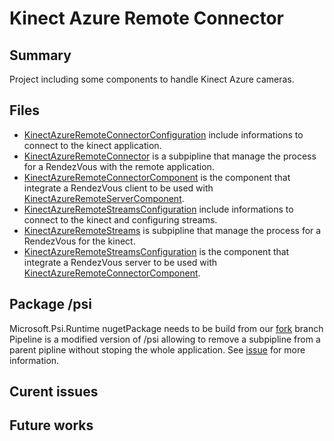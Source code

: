 ﻿# Kinect Azure Remote Connector

## Summary
Project including some components to handle Kinect Azure cameras. 

## Files
* [KinectAzureRemoteConnectorConfiguration](src/KinectAzureRemoteConnectorConfiguration.cs) include informations to connect to the kinect application.
* [KinectAzureRemoteConnector](src/KinectAzureRemoteConnector.cs) is a subpipline that manage the process for a RendezVous with the remote application. 
* [KinectAzureRemoteConnectorComponent](src/KinectAzureRemoteConnectorComponent.cs) is the component that integrate a RendezVous client to be used with [KinectAzureRemoteServerComponent](src/KinectAzureRemoteServerComponent.cs).
* [KinectAzureRemoteStreamsConfiguration](src/KinectAzureRemoteStreamsConfiguration.cs) include informations to connect to the kinect and configuring streams.
* [KinectAzureRemoteStreams](src/KinectAzureRemoteStreams.cs) is subpipline that manage the process for a RendezVous for the kinect.
* [KinectAzureRemoteStreamsConfiguration](src/KinectAzureRemoteStreamsConfiguration.cs) is the component that integrate a RendezVous server to be used with [KinectAzureRemoteConnectorComponent](src/KinectAzureRemoteConnectorComponent.cs).

## Package /psi
 Microsoft.Psi.Runtime nugetPackage needs to be build from our [fork](https://github.com/SaacPSI/psi) branch Pipeline is a modified version of /psi allowing to remove a subpipline from a parent pipline without stoping the whole application. See [issue](https://github.com/microsoft/psi/issues/291) for more information.

## Curent issues

## Future works
